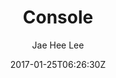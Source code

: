 ---
title: "Console"
github: https://github.com/jaehee0113/console
demo: https://jaehee0113.github.io/console
author: Jae Hee Lee
ssg:
  - Jekyll
cms:
  - No Cms
date: 2017-01-25T06:26:30Z
github_branch: master
---